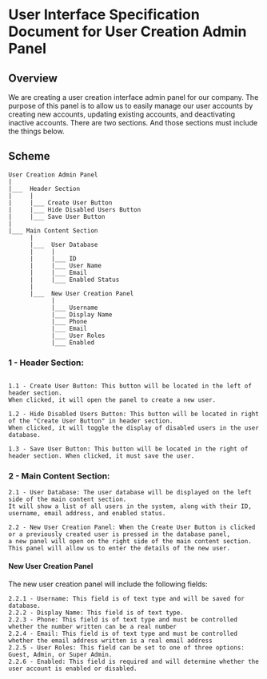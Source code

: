 # User Interface Specification Document for User Creation Admin Panel

## Overview
We are creating a user creation interface admin panel for our company. The purpose of this panel is to allow us to easily manage our user accounts by creating new accounts, updating existing accounts, and deactivating inactive accounts. There are two sections. And those sections must include the things below.

## Scheme

```
User Creation Admin Panel
|
|___  Header Section
|     |
|     |___ Create User Button
|     |___ Hide Disabled Users Button
|     |___ Save User Button
|
|___ Main Content Section
      |
      |___  User Database
      |     |
      |     |___ ID
      |     |___ User Name
      |     |___ Email
      |     |___ Enabled Status
      |
      |___  New User Creation Panel
            |
            |___ Username
            |___ Display Name
            |___ Phone
            |___ Email
            |___ User Roles
            |___ Enabled
```

### 1 - Header Section:

```

1.1 - Create User Button: This button will be located in the left of header section.
When clicked, it will open the panel to create a new user.

1.2 - Hide Disabled Users Button: This button will be located in right of the "Create User Button" in header section.
When clicked, it will toggle the display of disabled users in the user database.

1.3 - Save User Button: This button will be located in the right of header section. When clicked, it must save the user.

```

### 2 - Main Content Section:

```
2.1 - User Database: The user database will be displayed on the left side of the main content section.
It will show a list of all users in the system, along with their ID, username, email address, and enabled status.

2.2 - New User Creation Panel: When the Create User Button is clicked or a previously created user is pressed in the database panel,
a new panel will open on the right side of the main content section.
This panel will allow us to enter the details of the new user.

```

#### New User Creation Panel

The new user creation panel will include the following fields:

```
2.2.1 - Username: This field is of text type and will be saved for database.
2.2.2 - Display Name: This field is of text type.
2.2.3 - Phone: This field is of text type and must be controlled whether the number written can be a real number
2.2.4 - Email: This field is of text type and must be controlled whether the email address written is a real email address
2.2.5 - User Roles: This field can be set to one of three options: Guest, Admin, or Super Admin.
2.2.6 - Enabled: This field is required and will determine whether the user account is enabled or disabled.
```
